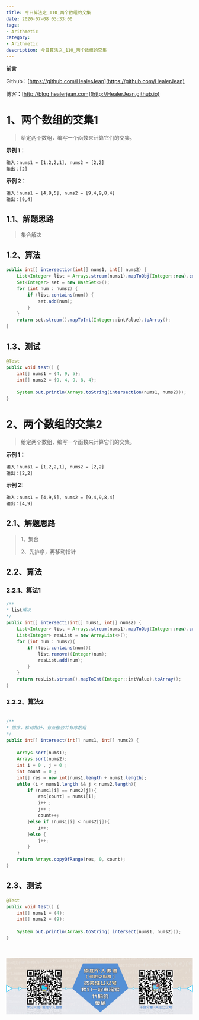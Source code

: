 ```yaml
---
title: 今日算法之_110_两个数组的交集
date: 2020-07-08 03:33:00
tags: 
- Arithmetic
category: 
- Arithmetic
description: 今日算法之_110_两个数组的交集
---
```


**前言**     

 Github：[https://github.com/HealerJean](https://github.com/HealerJean)         

 博客：[http://blog.healerjean.com](http://HealerJean.github.io)          



# 1、两个数组的交集1
> 给定两个数组，编写一个函数来计算它们的交集。

**示例 1：**

```
输入：nums1 = [1,2,2,1], nums2 = [2,2]
输出：[2]
```

**示例 2：**

```
输入：nums1 = [4,9,5], nums2 = [9,4,9,8,4]
输出：[9,4]
```



## 1.1、解题思路 

>  集合解决



## 1.2、算法

```java
public int[] intersection(int[] nums1, int[] nums2) {
    List<Integer> list = Arrays.stream(nums1).mapToObj(Integer::new).collect(Collectors.toList());
    Set<Integer> set = new HashSet<>();
    for (int num : nums2) {
        if (list.contains(num)) {
            set.add(num);
        }
    }
    return set.stream().mapToInt(Integer::intValue).toArray();
}

```




## 1.3、测试 

```java
@Test
public void test() {
    int[] nums1 = {4, 9, 5};
    int[] nums2 = {9, 4, 9, 8, 4};

    System.out.println(Arrays.toString(intersection(nums1, nums2)));
}
```



# 2、两个数组的交集2

> 给定两个数组，编写一个函数来计算它们的交集。



**示例 1：**

```
输入：nums1 = [1,2,2,1], nums2 = [2,2]
输出：[2,2]
```

**示例 2:**

```
输入：nums1 = [4,9,5], nums2 = [9,4,9,8,4]
输出：[4,9]
```





## 2.1、解题思路 

>  1、集合  
>
>  2、先排序，再移动指针



## 2.2、算法  

### 2.2.1、算法1

```java
/**
* list解决
*/
public int[] intersect1(int[] nums1, int[] nums2) {
    List<Integer> list = Arrays.stream(nums1).mapToObj(Integer::new).collect(Collectors.toList());
    List<Integer> resList = new ArrayList<>();
    for (int num : nums2){
        if (list.contains(num)){
            list.remove((Integer)num);
            resList.add(num);
        }
    }
    return resList.stream().mapToInt(Integer::intValue).toArray();
}

```

### 2.2.2、算法2

```java

/**
* 排序，移动指针，有点像合并有序数组
*/
public int[] intersect(int[] nums1, int[] nums2) {

    Arrays.sort(nums1);
    Arrays.sort(nums2);
    int i = 0 , j = 0 ;
    int count = 0 ;
    int[] res = new int[nums1.length + nums1.length];
    while (i < nums1.length && j < nums2.length){
        if (nums1[i] == nums2[j]){
            res[count] = nums1[i];
            i++ ;
            j++ ;
            count++;
        }else if (nums1[i] < nums2[j]){
            i++;
        }else {
            j++;
        }
    }
    return Arrays.copyOfRange(res, 0, count);
}
```




## 2.3、测试 

```java
@Test
public void test() {
    int[] nums1 = {4};
    int[] nums2 = {9};

    System.out.println(Arrays.toString( intersect(nums1, nums2)));
}

```





​          

![ContactAuthor](https://raw.githubusercontent.com/HealerJean/HealerJean.github.io/master/assets/img/artical_bottom.jpg)



<link rel="stylesheet" href="https://unpkg.com/gitalk/dist/gitalk.css">

<script src="https://unpkg.com/gitalk@latest/dist/gitalk.min.js"></script> 
<div id="gitalk-container"></div>    
 <script type="text/javascript">
    var gitalk = new Gitalk({
		clientID: `1d164cd85549874d0e3a`,
		clientSecret: `527c3d223d1e6608953e835b547061037d140355`,
		repo: `HealerJean.github.io`,
		owner: 'HealerJean',
		admin: ['HealerJean'],
		id: 'fP7kvgC5LFqb6IoQ',
    });
    gitalk.render('gitalk-container');
</script> 


